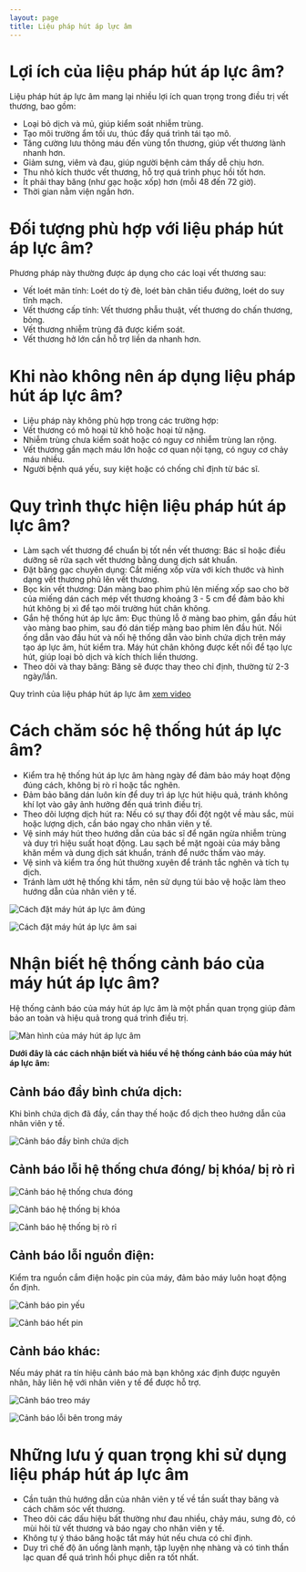 ```yaml
---
layout: page
title: Liệu pháp hút áp lực âm
---
```

# Lợi ích của liệu pháp hút áp lực âm?
Liệu pháp hút áp lực âm mang lại nhiều lợi ích quan trọng trong điều trị vết thương, bao gồm:
- Loại bỏ dịch và mủ, giúp kiểm soát nhiễm trùng.
- Tạo môi trường ẩm tối ưu, thúc đẩy quá trình tái tạo mô.
- Tăng cường lưu thông máu đến vùng tổn thương, giúp vết thương lành nhanh hơn.
- Giảm sưng, viêm và đau, giúp người bệnh cảm thấy dễ chịu hơn.
- Thu nhỏ kích thước vết thương, hỗ trợ quá trình phục hồi tốt hơn.
- Ít phải thay băng (như gạc hoặc xốp) hơn (mỗi 48 đến 72 giờ).
- Thời gian nằm viện ngắn hơn.

# Đối tượng phù hợp với liệu pháp hút áp lực âm?

Phương pháp này thường được áp dụng cho các loại vết thương sau:
- Vết loét mãn tính: Loét do tỳ đè, loét bàn chân tiểu đường, loét do suy tĩnh mạch.
- Vết thương cấp tính: Vết thương phẫu thuật, vết thương do chấn thương, bỏng.
- Vết thương nhiễm trùng đã được kiểm soát.
- Vết thương hở lớn cần hỗ trợ liền da nhanh hơn.

# Khi nào không nên áp dụng liệu pháp hút áp lực âm?
- Liệu pháp này không phù hợp trong các trường hợp:
- Vết thương có mô hoại tử khô hoặc hoại tử nặng.
- Nhiễm trùng chưa kiểm soát hoặc có nguy cơ nhiễm trùng lan rộng.
- Vết thương gần mạch máu lớn hoặc cơ quan nội tạng, có nguy cơ chảy máu nhiều.
- Người bệnh quá yếu, suy kiệt hoặc có chống chỉ định từ bác sĩ.

# Quy trình thực hiện liệu pháp hút áp lực âm?
- Làm sạch vết thương để chuẩn bị tốt nền vết thương: Bác sĩ hoặc điều dưỡng sẽ rửa sạch vết thương bằng dung dịch sát khuẩn.
- Đặt băng gạc chuyên dụng: Cắt miếng xốp vừa với kích thước và hình dạng vết thương phủ lên vết thương.
- Bọc kín vết thương: Dán màng bao phim phủ lên miếng xốp sao cho bờ của miếng dán cách mép vết thương khoảng 3 - 5 cm để đảm bảo khi hút không bị xì để tạo môi trường hút chân không.
- Gắn hệ thống hút áp lực âm: Đục thủng lỗ ở màng bao phim, gắn đầu hút vào màng bao phim, sau đó dán tiếp màng bao phim lên đầu hút. Nối ống dẫn vào đầu hút và nối hệ thống dẫn vào bình chứa dịch trên máy tạo áp lực âm, hút kiểm tra. Máy hút chân không được kết nối để tạo lực hút, giúp loại bỏ dịch và kích thích liền thương.
- Theo dõi và thay băng: Băng sẽ được thay theo chỉ định, thường từ 2-3 ngày/lần.

Quy trình của liệu pháp hút áp lực âm [xem video](https://www.youtube.com/watch?v=MnOBIX7KHec)

# Cách chăm sóc hệ thống hút áp lực âm?
- Kiểm tra hệ thống hút áp lực âm hàng ngày để đảm bảo máy hoạt động đúng cách, không bị rò rỉ hoặc tắc nghẽn.
- Đảm bảo băng dán luôn kín để duy trì áp lực hút hiệu quả, tránh không khí lọt vào gây ảnh hưởng đến quá trình điều trị.
- Theo dõi lượng dịch hút ra: Nếu có sự thay đổi đột ngột về màu sắc, mùi hoặc lượng dịch, cần báo ngay cho nhân viên y tế.
- Vệ sinh máy hút theo hướng dẫn của bác sĩ để ngăn ngừa nhiễm trùng và duy trì hiệu suất hoạt động. Lau sạch bề mặt ngoài của máy bằng khăn mềm và dung dịch sát khuẩn, tránh để nước thấm vào máy.
- Vệ sinh và kiểm tra ống hút thường xuyên để tránh tắc nghẽn và tích tụ dịch.
- Tránh làm ướt hệ thống khi tắm, nên sử dụng túi bảo vệ hoặc làm theo hướng dẫn của nhân viên y tế.

![Cách đặt máy hút áp lực âm đúng](/assets/img/datmaydung.png)

![Cách đặt máy hút áp lực âm sai](/assets/img/datmaysai.png)

# Nhận biết hệ thống cảnh báo của máy hút áp lực âm?

Hệ thống cảnh báo của máy hút áp lực âm là một phần quan trọng giúp đảm bảo an toàn và hiệu quả trong quá trình điều trị.
 
![Màn hình của máy hút áp lực âm](/assets/img/manhinh.png)


**Dưới đây là các cách nhận biết và hiểu về hệ thống cảnh báo của máy hút áp lực âm:**

## Cảnh báo đầy bình chứa dịch: 
Khi bình chứa dịch đã đầy, cần thay thế hoặc đổ dịch theo hướng dẫn của nhân viên y tế.

![Cảnh báo đầy bình chứa dịch](/assets/img/tuiday.png)

## Cảnh báo lỗi hệ thống chưa đóng/ bị khóa/ bị rò rỉ 

![Cảnh báo hệ thống chưa đóng](/assets/img/chuadong.png)

![Cảnh báo hệ thống bị khóa](/assets/img/bikhoa.png)

![Cảnh báo hệ thống bị rò rỉ](/assets/img/rori.png)

## Cảnh báo lỗi nguồn điện: 
Kiểm tra nguồn cắm điện hoặc pin của máy, đảm bảo máy luôn hoạt động ổn định.

![Cảnh báo pin yếu](/assets/img/pinyeu.png)

![Cảnh báo hết pin](/assets/img/hetpin.png)

## Cảnh báo khác: 
Nếu máy phát ra tín hiệu cảnh báo mà bạn không xác định được nguyên nhân, hãy liên hệ với nhân viên y tế để được hỗ trợ.

![Cảnh báo treo máy](/assets/img/treomay.png)

![Cảnh báo lỗi bên trong máy](/assets/img/loitrongmay.png)

# Những lưu ý quan trọng khi sử dụng liệu pháp hút áp lực âm

- Cần tuân thủ hướng dẫn của nhân viên y tế về tần suất thay băng và cách chăm sóc vết thương.
- Theo dõi các dấu hiệu bất thường như đau nhiều, chảy máu, sưng đỏ, có mùi hôi từ vết thương và báo ngay cho nhân viên y tế.
- Không tự ý tháo băng hoặc tắt máy hút nếu chưa có chỉ định.
- Duy trì chế độ ăn uống lành mạnh, tập luyện nhẹ nhàng và có tinh thần lạc quan để quá trình hồi phục diễn ra tốt nhất.





